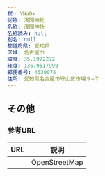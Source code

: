 ```yaml
---
ID: YNaDx
総称: 浅間神社
名称: 浅間神社
名称読み: null
別名: null
都道府県: 愛知県
区域: 名古屋市
緯度: 35.1972272
経度: 136.9517998
郵便番号: 4630075
住所: 愛知県名古屋市守山区市場９−７
---
```


## その他

### 参考URL

| URL | 説明          |
| --- | ------------- |
|     | OpenStreetMap |
